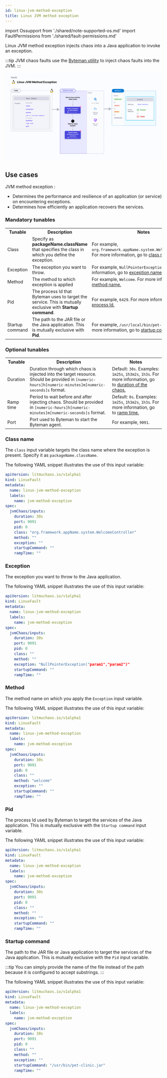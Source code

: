 ```yaml
---
id: linux-jvm-method-exception
title: Linux JVM method exception
---
```


import Ossupport from './shared/note-supported-os.md'
import FaultPermissions from './shared/fault-permissions.md'

Linux JVM method exception injects chaos into a Java application to invoke an exception.

:::tip
JVM chaos faults use the [Byteman utility](https://byteman.jboss.org/) to inject chaos faults into the JVM.
:::

![Linux JVM method exception](./static/images/linux-jvm-method-exception.png)

## Use cases
JVM method exception :
- Determines the performance and resilience of an application (or service) on encountering exceptions.
- Determines how efficiently an application recovers the services.

<Ossupport />

<FaultPermissions />

### Mandatory tunables
<table>
  <tr>
    <th> Tunable </th>
    <th> Description </th>
    <th> Notes </th>
  </tr>
  <tr>
    <td> Class </td>
    <td> Specify as <b>packageName.className</b> that specifies the class in which you define the exception. </td>
    <td> For example, <code>org.framework.appName.system.WelcomeController</code>. For more information, go to <a href= "#class-name">class name.</a></td>
  </tr>
  <tr>
    <td> Exception </td>
    <td> The exception you want to throw. </td>
    <td> For example, <code>NullPointerException</code>. For more information, go to <a href= "#exception">exception name.</a></td>
  </tr>
  <tr>
    <td> Method </td>
    <td> The method to which exception is applied </td>
    <td> For example, <code>Welcome</code>. For more information, go to <a href= "#method ">method name.</a></td>
  </tr>
  <tr>
    <td> Pid </td>
    <td> The process Id that Byteman uses to target the service. This is mutually exclusive with <b>Startup command</b>. </td>
    <td> For example, <code>6429</code>. For more information, go to <a href= "#pid ">process Id.</a></td>
  </tr>
  <tr>
    <td> Startup command </td>
    <td> The path to the JAR file or the Java application. This is mutually exclusive with <b>Pid</b>.</td>
    <td> For example, <code>/usr/local/bin/pet-clinic.jar</code>. For more information, go to <a href= "#startup-command">startup command.</a></td>
  </tr>
</table>

### Optional tunables
<table>
  <tr>
    <th> Tunable </th>
    <th> Description </th>
    <th> Notes </th>
  </tr>
  <tr>
    <td> Duration </td>
    <td> Duration through which chaos is injected into the target resource. Should be provided in <code>[numeric-hours]h[numeric-minutes]m[numeric-seconds]s</code> format. </td>
    <td> Default: <code>30s</code>. Examples: <code>1m25s</code>, <code>1h3m2s</code>, <code>1h3s</code>. For more information, go to <a href="/docs/chaos-engineering/chaos-faults/common-tunables-for-all-faults/#duration-of-the-chaos"> duration of the chaos.</a></td>
  </tr>
  <tr>
    <td> Ramp time </td>
    <td> Period to wait before and after injecting chaos. Should be provided in <code>[numeric-hours]h[numeric-minutes]m[numeric-seconds]s</code> format. </td>
    <td> Default: <code>0s</code>. Examples: <code>1m25s</code>, <code>1h3m2s</code>, <code>1h3s</code>. For more information, go to <a href= "/docs/chaos-engineering/chaos-faults/common-tunables-for-all-faults#ramp-time">ramp time.</a></td>
  </tr>
  <tr>
    <td> Port </td>
    <td> Port used to Byteman to start the Byteman agent. </td>
    <td> For example, <code>9091</code>. </td>
  </tr>
</table>

### Class name

The `class` input variable targets the class name where the exception is present. Specify it as `packageName.className`.

The following YAML snippet illustrates the use of this input variable:

[embedmd]:# (./static/manifests/linux-jvm-method-exception/class-name.yaml yaml)
```yaml
apiVersion: litmuchaos.io/v1alpha1
kind: LinuxFault
metadata:
  name: linux-jvm-method-exception
  labels:
    name: jvm-method-exception
spec:
  jvmChaos/inputs:
    duration: 30s
    port: 9091
    pid: 0
    class: "org.framework.appName.system.WelcomeController"
    method: ""
    exception: ""
    startupCommand: ""
    rampTime: ""
```

### Exception

The exception you want to throw to the Java application.

The following YAML snippet illustrates the use of this input variable:

[embedmd]:# (./static/manifests/linux-jvm-method-exception/exception.yaml yaml)
```yaml
apiVersion: litmuchaos.io/v1alpha1
kind: LinuxFault
metadata:
  name: linux-jvm-method-exception
  labels:
    name: jvm-method-exception
spec:
  jvmChaos/inputs:
    duration: 30s
    port: 9091
    pid: 0
    class: ""
    method: ""
    exception: "NullPointerException("param1","param2")"
    startupCommand: ""
    rampTime: ""
```

### Method

The method name on which you apply the `Exception` input variable.

The following YAML snippet illustrates the use of this input variable:

[embedmd]:# (./static/manifests/linux-jvm-method-exception/method.yaml yaml)
```yaml
apiVersion: litmuchaos.io/v1alpha1
kind: LinuxFault
metadata:
  name: linux-jvm-method-exception
  labels:
    name: jvm-method-exception
spec:
  jvmChaos/inputs:
    duration: 30s
    port: 9091
    pid: 0
    class: ""
    method: "welcome"
    exception: ""
    startupCommand: ""
    rampTime: ""
```

### Pid

The process Id used by Byteman to target the services of the Java application. This is mutually exclusive with the `Startup command` input variable.

The following YAML snippet illustrates the use of this input variable:

[embedmd]:# (./static/manifests/linux-jvm-method-exception/pid.yaml yaml)
```yaml
apiVersion: litmuchaos.io/v1alpha1
kind: LinuxFault
metadata:
  name: linux-jvm-method-exception
  labels:
    name: jvm-method-exception
spec:
  jvmChaos/inputs:
    duration: 30s
    port: 9091
    pid: 0
    class: ""
    method: ""
    exception: ""
    startupCommand: ""
    rampTime: ""
```

### Startup command

The path to the JAR file or Java application to target the services of the Java application. This is mutually exclusive with the `Pid` input variable.

:::tip
You can simply provide the name of the file instead of the path because it is configured to accept substrings.
:::

The following YAML snippet illustrates the use of this input variable:

[embedmd]:# (./static/manifests/linux-jvm-method-exception/startup-command.yaml yaml)
```yaml
apiVersion: litmuchaos.io/v1alpha1
kind: LinuxFault
metadata:
  name: linux-jvm-method-exception
  labels:
    name: jvm-method-exception
spec:
  jvmChaos/inputs:
    duration: 30s
    port: 9091
    pid: 0
    class: ""
    method: ""
    exception: ""
    startupCommand: "/usr/bin/pet-clinic.jar"
    rampTime: ""
```